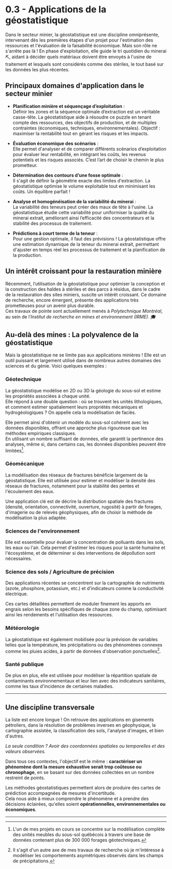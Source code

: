# 0.3 - Applications de la géostatistique

Dans le secteur minier, la géostatistique est une discipline omniprésente, intervenant dès les premières étapes d'un projet pour l'estimation des ressources et l'évaluation de la faisabilité économique. Mais son rôle ne s'arrête pas là ! En phase d'exploitation, elle guide le tri quotidien du minerai ⛏️, aidant à décider quels matériaux doivent être envoyés à l'usine de traitement et lesquels sont considérés comme des stériles, le tout basé sur les données les plus récentes.

## Principaux domaines d'application dans le secteur minier

- **Planification minière et séquençage d’exploitation** :  
  Définir les zones et la séquence optimale d’extraction est un véritable casse-tête. La géostatistique aide à résoudre ce puzzle en tenant compte des ressources, des objectifs de production, et de multiples contraintes (économiques, techniques, environnementales). Objectif : maximiser la rentabilité tout en gérant les risques et les impacts.

- **Évaluation économique des scénarios** :  
  Elle permet d'analyser et de comparer différents scénarios d’exploitation pour évaluer leur rentabilité, en intégrant les coûts, les revenus potentiels et les risques associés. C’est l’art de choisir le chemin le plus prometteur.

- **Détermination des contours d’une fosse optimale** :  
  Il s'agit de définir la géométrie exacte des limites d'extraction. La géostatistique optimise le volume exploitable tout en minimisant les coûts. Un équilibre parfait !

- **Analyse et homogénéisation de la variabilité du minerai** :  
  La variabilité des teneurs peut créer des maux de tête à l'usine. La géostatistique étudie cette variabilité pour uniformiser la qualité du minerai extrait, améliorant ainsi l’efficacité des concentrateurs et la stabilité des processus de traitement.  

- **Prédictions à court terme de la teneur** :  
  Pour une gestion optimale, il faut des prévisions ! La géostatistique offre une estimation dynamique de la teneur du minerai extrait, permettant d'ajuster en temps réel les processus de traitement et la planification de la production.  

## Un intérêt croissant pour la restauration minière

Récemment, l’utilisation de la géostatistique pour optimiser la conception et la construction des haldes à stériles et des parcs à résidus, dans le cadre de la restauration des sites miniers, suscite un intérêt croissant. Ce domaine de recherche, encore émergent, présente des applications très prometteuses pour un avenir plus durable.  
Ces travaux de pointe sont actuellement menés à *Polytechnique Montréal*, au sein de l’*Institut de recherche en mines et environnement (IRME)*. 🎓

## Au-delà des mines : La polyvalence de la géostatistique

Mais la géostatistique ne se limite pas aux applications minières ! Elle est un outil puissant et largement utilisé dans de nombreux autres domaines des sciences et du génie. Voici quelques exemples :

### Géotechnique

La géostatistique modélise en 2D ou 3D la géologie du sous-sol et estime les propriétés associées à chaque unité.  
Elle répond à une double question : où se trouvent les unités lithologiques, et comment estimer spatialement leurs propriétés mécaniques et hydrogéologiques ? On appelle cela la modélisation de faciès.

Elle permet ainsi d'obtenir un modèle du sous-sol cohérent avec les données disponibles, offrant une approche plus rigoureuse que les méthodes empiriques classiques.  
En utilisant un nombre suffisant de données, elle garantit la pertinence des analyses, même si, dans certains cas, les données disponibles peuvent être limitées[^1].

### Géomécanique

La modélisation des réseaux de fractures bénéficie largement de la géostatistique. Elle est utilisée pour estimer et modéliser la densité des réseaux de fractures, notamment pour la stabilité des pentes et l'écoulement des eaux.

Une application clé est de décrire la distribution spatiale des fractures (densité, orientation, connectivité, ouverture, rugosité) à partir de forages, d'imagerie ou de relevés géophysiques, afin de choisir la méthode de modélisation la plus adaptée.

### Sciences de l'environnement

Elle est essentielle pour évaluer la concentration de polluants dans les sols, les eaux ou l'air. Cela permet d'estimer les risques pour la santé humaine et l'écosystème, et de déterminer si des interventions de dépollution sont nécessaires.

### Science des sols / Agriculture de précision

Des applications récentes se concentrent sur la cartographie de nutriments (azote, phosphore, potassium, etc.) et d'indicateurs comme la conductivité électrique.

Ces cartes détaillées permettent de moduler finement les apports en engrais selon les besoins spécifiques de chaque zone du champ, optimisant ainsi les rendements et l'utilisation des ressources.

### Météorologie

La géostatistique est également mobilisée pour la prévision de variables telles que la température, les précipitations ou des phénomènes connexes comme les pluies acides, à partir de données d'observation ponctuelles[^2].

### Santé publique

De plus en plus, elle est utilisée pour modéliser la répartition spatiale de contaminants environnementaux et leur lien avec des indicateurs sanitaires, comme les taux d'incidence de certaines maladies.

---

## Une discipline transversale

La liste est encore longue ! On retrouve des applications en gisements pétroliers, dans la résolution de problèmes inverses en géophysique, la cartographie assistée, la classification des sols, l'analyse d'images, et bien d'autres.

*La seule condition ? Avoir des coordonnées spatiales ou temporelles et des valeurs observées.*

Dans tous ces contextes, l'objectif est le même : **caractériser un phénomène dont la mesure exhaustive serait trop coûteuse ou chronophage**, en se basant sur des données collectées en un nombre restreint de points.

Les méthodes géostatistiques permettent alors de produire des cartes de prédiction accompagnées de mesures d'incertitude.  
Cela nous aide à mieux comprendre le phénomène et à prendre des décisions éclairées, qu'elles soient **opérationnelles, environnementales ou économiques**.

---

[^1]: L'un de mes projets en cours se concentre sur la modélisation complète des unités meubles du sous-sol québécois à travers une base de données contenant plus de 300 000 forages géotechniques.  
[^2]: Il s'agit d'un autre axe de mes travaux de recherche où je m'intéresse à modéliser les comportements asymétriques observés dans les champs de précipitations.
